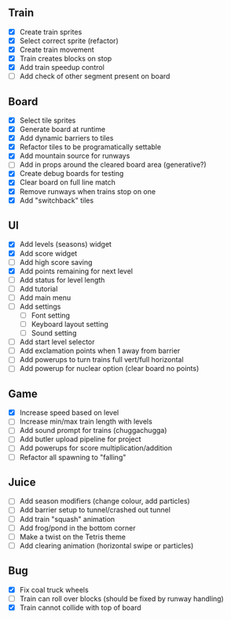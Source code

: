 ## Train
- [x] Create train sprites
- [x] Select correct sprite (refactor)
- [x] Create train movement
- [x] Train creates blocks on stop
- [x] Add train speedup control
- [ ] Add check of other segment present on board
## Board
- [x] Select tile sprites
- [x] Generate board at runtime
- [x] Add dynamic barriers to tiles
- [x] Refactor tiles to be programatically settable
- [x] Add mountain source for runways
- [ ] Add in props around the cleared board area (generative?)
- [x] Create debug boards for testing
- [x] Clear board on full line match
- [x] Remove runways when trains stop on one
- [x] Add "switchback" tiles
## UI
- [x] Add levels (seasons) widget
- [x] Add score widget
- [ ] Add high score saving
- [x] Add points remaining for next level
- [ ] Add status for level length
- [ ] Add tutorial
- [ ] Add main menu
- [ ] Add settings
	- [ ] Font setting
	- [ ] Keyboard layout setting
	- [ ] Sound setting
- [ ] Add start level selector
- [ ] Add exclamation points when 1 away from barrier
- [ ] Add powerups to turn trains full vert/full horizontal
- [ ] Add powerup for nuclear option (clear board no points)
## Game
- [x] Increase speed based on level
- [ ] Increase min/max train length with levels
- [ ] Add sound prompt for trains (chuggachugga)
- [ ] Add butler upload pipeline for project
- [ ] Add powerups for score multiplication/addition
- [ ] Refactor all spawning to "falling"
## Juice
- [ ] Add season modifiers (change colour, add particles)
- [ ] Add barrier setup to tunnel/crashed out tunnel
- [ ] Add train "squash" animation
- [ ] Add frog/pond in the bottom corner
- [ ] Make a twist on the Tetris theme
- [ ] Add clearing animation (horizontal swipe or particles)
## Bug
- [x] Fix coal truck wheels
- [ ] Train can roll over blocks (should be fixed by runway handling)
- [x] Train cannot collide with top of board